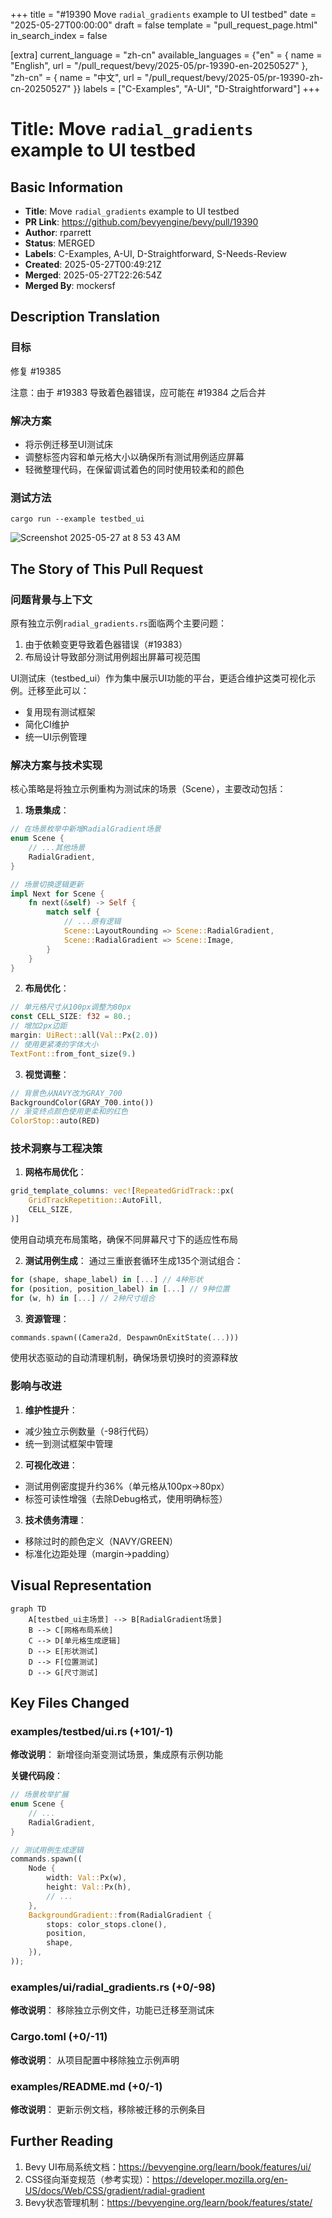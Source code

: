 +++
title = "#19390 Move `radial_gradients` example to UI testbed"
date = "2025-05-27T00:00:00"
draft = false
template = "pull_request_page.html"
in_search_index = false

[extra]
current_language = "zh-cn"
available_languages = {"en" = { name = "English", url = "/pull_request/bevy/2025-05/pr-19390-en-20250527" }, "zh-cn" = { name = "中文", url = "/pull_request/bevy/2025-05/pr-19390-zh-cn-20250527" }}
labels = ["C-Examples", "A-UI", "D-Straightforward"]
+++

# Title: Move `radial_gradients` example to UI testbed

## Basic Information
- **Title**: Move `radial_gradients` example to UI testbed
- **PR Link**: https://github.com/bevyengine/bevy/pull/19390
- **Author**: rparrett
- **Status**: MERGED
- **Labels**: C-Examples, A-UI, D-Straightforward, S-Needs-Review
- **Created**: 2025-05-27T00:49:21Z
- **Merged**: 2025-05-27T22:26:54Z
- **Merged By**: mockersf

## Description Translation
### 目标
修复 #19385

注意：由于 #19383 导致着色器错误，应可能在 #19384 之后合并

### 解决方案
- 将示例迁移至UI测试床
- 调整标签内容和单元格大小以确保所有测试用例适应屏幕
- 轻微整理代码，在保留调试着色的同时使用较柔和的颜色

### 测试方法
`cargo run --example testbed_ui`

![Screenshot 2025-05-27 at 8 53 43 AM](https://github.com/user-attachments/assets/97ea20ee-d265-45f6-8b99-bcd5f6030e30)

## The Story of This Pull Request

### 问题背景与上下文
原有独立示例`radial_gradients.rs`面临两个主要问题：
1. 由于依赖变更导致着色器错误（#19383）
2. 布局设计导致部分测试用例超出屏幕可视范围

UI测试床（testbed_ui）作为集中展示UI功能的平台，更适合维护这类可视化示例。迁移至此可以：
- 复用现有测试框架
- 简化CI维护
- 统一UI示例管理

### 解决方案与技术实现
核心策略是将独立示例重构为测试床的场景（Scene），主要改动包括：

1. **场景集成**：
```rust
// 在场景枚举中新增RadialGradient场景
enum Scene {
    // ...其他场景
    RadialGradient,
}

// 场景切换逻辑更新
impl Next for Scene {
    fn next(&self) -> Self {
        match self {
            // ...原有逻辑
            Scene::LayoutRounding => Scene::RadialGradient,
            Scene::RadialGradient => Scene::Image,
        }
    }
}
```

2. **布局优化**：
```rust
// 单元格尺寸从100px调整为80px
const CELL_SIZE: f32 = 80.;
// 增加2px边距
margin: UiRect::all(Val::Px(2.0))
// 使用更紧凑的字体大小
TextFont::from_font_size(9.)
```

3. **视觉调整**：
```rust
// 背景色从NAVY改为GRAY_700
BackgroundColor(GRAY_700.into())
// 渐变终点颜色使用更柔和的红色
ColorStop::auto(RED)
```

### 技术洞察与工程决策
1. **网格布局优化**：
```rust
grid_template_columns: vec![RepeatedGridTrack::px(
    GridTrackRepetition::AutoFill,
    CELL_SIZE,
)]
```
使用自动填充布局策略，确保不同屏幕尺寸下的适应性布局

2. **测试用例生成**：
通过三重嵌套循环生成135个测试组合：
```rust
for (shape, shape_label) in [...] // 4种形状
for (position, position_label) in [...] // 9种位置
for (w, h) in [...] // 2种尺寸组合
```

3. **资源管理**：
```rust
commands.spawn((Camera2d, DespawnOnExitState(...)))
```
使用状态驱动的自动清理机制，确保场景切换时的资源释放

### 影响与改进
1. **维护性提升**：
- 减少独立示例数量（-98行代码）
- 统一到测试框架中管理

2. **可视化改进**：
- 测试用例密度提升约36%（单元格从100px→80px）
- 标签可读性增强（去除Debug格式，使用明确标签）

3. **技术债务清理**：
- 移除过时的颜色定义（NAVY/GREEN）
- 标准化边距处理（margin→padding）

## Visual Representation

```mermaid
graph TD
    A[testbed_ui主场景] --> B[RadialGradient场景]
    B --> C[网格布局系统]
    C --> D[单元格生成逻辑]
    D --> E[形状测试]
    D --> F[位置测试]
    D --> G[尺寸测试]
```

## Key Files Changed

### examples/testbed/ui.rs (+101/-1)
**修改说明**：
新增径向渐变测试场景，集成原有示例功能

**关键代码段**：
```rust
// 场景枚举扩展
enum Scene {
    // ...
    RadialGradient,
}

// 测试用例生成逻辑
commands.spawn((
    Node {
        width: Val::Px(w),
        height: Val::Px(h),
        // ...
    },
    BackgroundGradient::from(RadialGradient {
        stops: color_stops.clone(),
        position,
        shape,
    }),
));
```

### examples/ui/radial_gradients.rs (+0/-98)
**修改说明**：
移除独立示例文件，功能已迁移至测试床

### Cargo.toml (+0/-11)
**修改说明**：
从项目配置中移除独立示例声明

### examples/README.md (+0/-1)
**修改说明**：
更新示例文档，移除被迁移的示例条目

## Further Reading
1. Bevy UI布局系统文档：https://bevyengine.org/learn/book/features/ui/
2. CSS径向渐变规范（参考实现）：https://developer.mozilla.org/en-US/docs/Web/CSS/gradient/radial-gradient
3. Bevy状态管理机制：https://bevyengine.org/learn/book/features/state/